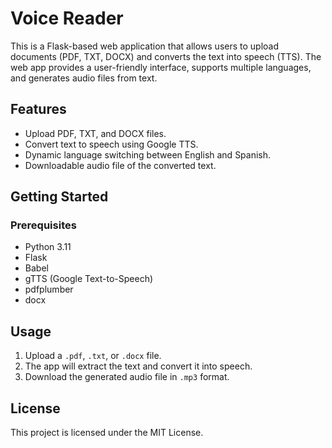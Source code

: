 # Voice Reader

This is a Flask-based web application that allows users to upload documents (PDF, TXT, DOCX) and converts the text into speech (TTS). The web app provides a user-friendly interface, supports multiple languages, and generates audio files from text.

## Features

- Upload PDF, TXT, and DOCX files.
- Convert text to speech using Google TTS.
- Dynamic language switching between English and Spanish.
- Downloadable audio file of the converted text.

## Getting Started

### Prerequisites

- Python 3.11
- Flask
- Babel
- gTTS (Google Text-to-Speech)
- pdfplumber
- docx

## Usage

1. Upload a `.pdf`, `.txt`, or `.docx` file.
2. The app will extract the text and convert it into speech.
3. Download the generated audio file in `.mp3` format.

## License

This project is licensed under the MIT License.
